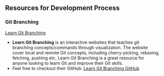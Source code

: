 ## Resources for Development Process

### Git Branching
[Learn Git Branching](https://learngitbranching.js.org/)
* **Learn Git Branching** is an interactive websites that teaches git branching concepts/commands through visualization. The website cover local and remote Git concepts, including cherry-picking, rebasing, fetching, pushing etc. Learn Git Branching is a great resource for anyone looking to learn Git and improve their Git skills.
* Feel free to checkout their GitHub: [Learn Git Branching GitHub](https://github.com/pcottle/learnGitBranching)
